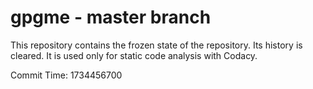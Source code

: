 # gpgme - master branch

This repository contains the frozen state of the repository.
Its history is cleared. It is used only for static code
analysis with Codacy.

Commit Time: 1734456700